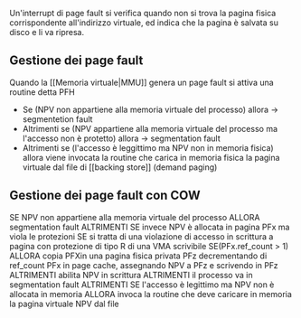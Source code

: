 Un'interrupt di page fault si verifica quando non si trova la pagina fisica corrispondente all'indirizzo virtuale, ed indica che la pagina è salvata su disco e li va ripresa.


## Gestione dei page fault

Quando la [[Memoria virtuale|MMU]] genera un page fault si attiva una routine detta PFH

- Se (NPV non appartiene alla memoria virtuale del processo) allora -> segmentetion fault
- Altrimenti se (NPV appartiene alla memoria virtuale del processo ma l'accesso non è protetto) allora -> segmentation fault
- Altrimenti se (l'accesso è leggittimo ma NPV non in memoria fisica) allora viene invocata la routine che carica in memoria fisica la pagina virtuale dal file di [[backing store]] (demand paging)


## Gestione dei page fault con COW

SE NPV non appartiene alla memoria virtuale del processo 
	ALLORA segmentation fault
ALTRIMENTI SE invece NPV è allocata in pagina PFx ma viola le protezioni
	SE si tratta di una violazione di accesso in scrittura a pagina con protezione di tipo R di una VMA scrivibile
		SE(PFx.ref_count > 1)
			ALLORA copia PFXin una pagina fisica privata PFz decrementando di ref_count PFx in page cache, assegnando NPV a PFz e scrivendo in PFz
		ALTRIMENTI abilita NPV in scrittura
	ALTRIMENTI il processo va in segmentation fault
ALTRIMENTI SE l'accesso è legittimo ma NPV non è allocata in memoria
	ALLORA invoca la routine che deve caricare in memoria la pagina virtuale NPV dal file